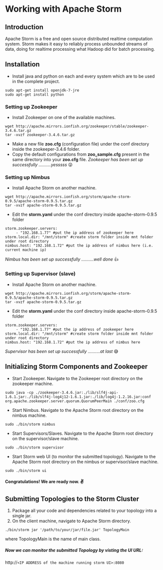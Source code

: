 # Working with Apache Storm

## Introduction

Apache Storm is a free and open source distributed realtime computation system. Storm makes it easy to reliably process unbounded streams of data, doing for realtime processing what Hadoop did for batch processing.

## Installation

*   Install java and python on each and every system which are to be used in the complete project.

```
sudo apt-get install openjdk-7-jre
sudo apt-get install python

```

### Setting up Zookeeper

*   Install Zookeeper on one of the available machines.

```
wget http://apache.mirrors.ionfish.org/zookeeper/stable/zookeeper-3.4.6.tar.gz
tar -xvzf zookeeper-3.4.6.tar.gz

```

*   Make a new file **zoo.cfg** (configuration file) under the conf directory inside the zookeeper-3.4.6 folder.
*   Copy the default configurations from **zoo_sample.cfg** present in the same directory into your **zoo.cfg** file.
     _Zookeeper has been set up successfully ..........yesssss_ :stuck_out_tongue_winking_eye:

### Setting up Nimbus

*   Install Apache Storm on another machine.

```
wget http://apache.mirrors.ionfish.org/storm/apache-storm-0.9.5/apache-storm-0.9.5.tar.gz
tar -xvzf apache-storm-0.9.5.tar.gz

```

*   Edit the **storm.yaml** under the conf directory inside apache-storm-0.9.5 folder

```
storm.zookeeper.servers:
     - "192.168.1.77" #put the ip address of zookeeper here
storm.local.dir: "/mnt/storm" #create storm folder inside mnt folder under root directory
nimbus.host: "192.168.1.72" #put the ip address of nimbus here (i.e. current machine ip)

```

_Nimbus has been set up successfully ..........well done_ :thumbsup:

### Setting up Supervisor (slave)

*   Install Apache Storm on another machine.

```
wget http://apache.mirrors.ionfish.org/storm/apache-storm-0.9.5/apache-storm-0.9.5.tar.gz
tar -xvzf apache-storm-0.9.5.tar.gz

```

*   Edit the **storm.yaml** under the conf directory inside apache-storm-0.9.5 folder

```
storm.zookeeper.servers:
     - "192.168.1.77" #put the ip address of zookeeper here
storm.local.dir: "/mnt/storm" #create storm folder inside mnt folder under root directory
nimbus.host: "192.168.1.72" #put the ip address of nimbus here

```

_Supervisor has been set up successfully ..........at last_ :sweat_smile:

## Initializing Storm Components and Zookeeper

*  Start Zookeeper.
     Navigate to the Zookeeper root directory on the zookeeper machine.
```
sudo java -cp ./zookeeper-3.4.6.jar:./lib/slf4j-api-1.6.1.jar:./lib/slf4j-log4j12-1.6.1.jar:./lib/log4j-1.2.16.jar:conf  org.apache.zookeeper.server.quorum.QuorumPeerMain ./conf/zoo.cfg
```
*  Start Nimbus.
     Navigate to the Apache Storm root directory on the nimbus machine.
```
sudo ./bin/storm nimbus
```
*  Start Supervisors/Slaves.
     Navigate to the Apache Storm root directory on the supervisor/slave machine.
```
sudo ./bin/storm supervisor
```
*  Start Storm web UI (to monitor the submitted topology).
     Navigate to the Apache Storm root directory on the nimbus or supervisor/slave machine.

```
sudo ./bin/storm ui

```

#### Congratulations! We are ready now. :v:

## Submitting Topologies to the Storm Cluster

1.  Package all your code and dependencies related to your topology into a single jar.
2.  On the client machine, navigate to Apache Storm directory.

```
./bin/storm jar '/path/to/your/jar/file.jar' TopologyMain

```

where TopologyMain is the name of main class.

##### Now we can monitor the submitted Topology by visting the UI URL: <br/>

http://`<IP ADDRESS of the machine running storm UI>:8080`
